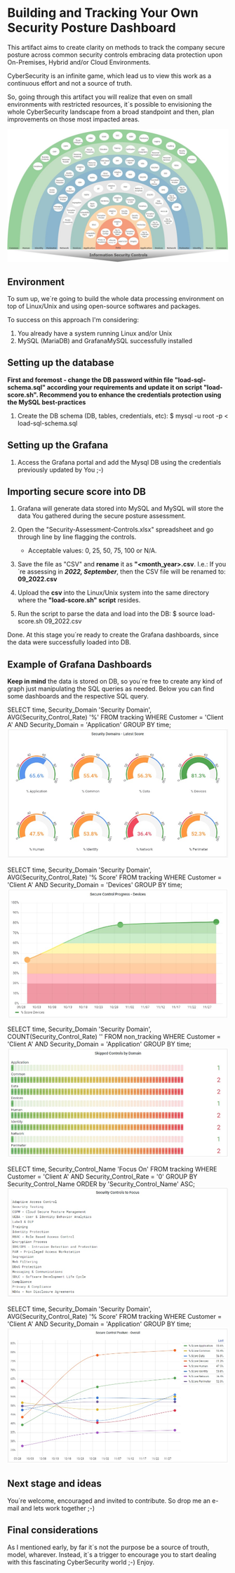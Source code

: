 # Building and Tracking Your Own Security Posture Dashboard

This artifact aims to create clarity on methods to track the company secure posture across common security controls embracing data protection upon On-Premises, Hybrid and/or Cloud Environments.

CyberSecurity is an infinite game, which lead us to view this work as a continuous effort and not a source of truth.

So, going through this artifact you will realize that even on small environments with restricted resources, it´s possible to envisioning the whole CyberSecurity landscape from a broad standpoint and then, plan improvements on those most impacted areas.

![InformationSecurityControl](https://github.com/robertson-diasjr/security-labs/blob/main/PostureDashboard/6.jpg)

## Environment

To sum up, we´re going to build the whole data processing environment on top of Linux/Unix and using open-source softwares and packages.

To success on this approach I'm considering:

1. You already have a system running Linux and/or Unix 
2. MySQL (MariaDB) and GrafanaMySQL successfully installed

## Setting up the database

**First and foremost - change the DB password within file "load-sql-schema.sql" according your requirements and update it on script "load-score.sh". Recommend you to enhance the credentials protection using the MySQL best-practices**

1. Create the DB schema (DB, tables, credentials, etc): $ mysql -u root -p < load-sql-schema.sql

## Setting up the Grafana
1. Access the Grafana portal and add the Mysql DB using the credentials previously updated by You ;-)

## Importing secure score into DB
1. Grafana will generate data stored into MySQL and MySQL will store the data You gathered during the secure posture assessment.

2. Open the "Security-Assessment-Controls.xlsx" spreadsheet and go through line by line flagging the controls. 
   - Acceptable values: 0, 25, 50, 75, 100 or N/A.

3. Save the file as "CSV" and **rename** it as **"<month_year>.csv**. I.e.: If you´re assessing in ***2022, September***, then the CSV file will be renamed to: **09_2022.csv**

4. Upload the **csv** into the Linux/Unix system into the same directory where the **"load-score.sh" script** resides.

5. Run the script to parse the data and load into the DB: $ source load-score.sh 09_2022.csv

Done. At this stage you´re ready to create the Grafana dashboards, since the data were successfully loaded into DB.

## Example of Grafana Dashboards

**Keep in mind** the data is stored on DB, so you´re free to create any kind of graph just manipulating the SQL queries as needed. 
Below you can find some dashboards and the respective SQL query.


SELECT time, Security_Domain 'Security Domain', AVG(Security_Control_Rate) '%' FROM tracking WHERE Customer = 'Client A' AND Security_Domain = 'Application' GROUP BY time;
![Latest_Score](https://github.com/robertson-diasjr/security-labs/blob/main/PostureDashboard/1.jpg)

SELECT time, Security_Domain 'Security Domain', AVG(Security_Control_Rate) '% Score' FROM tracking WHERE Customer = 'Client A' AND Security_Domain = 'Devices' GROUP BY time;
![Progress](https://github.com/robertson-diasjr/security-labs/blob/main/PostureDashboard/2.jpg)

SELECT time, Security_Domain 'Security Domain', COUNT(Security_Control_Rate) '' FROM non_tracking WHERE Customer = 'Client A' AND Security_Domain = 'Application' GROUP BY time;
![Progress](https://github.com/robertson-diasjr/security-labs/blob/main/PostureDashboard/3.jpg)

SELECT time, Security_Control_Name 'Focus On' FROM tracking WHERE Customer = 'Client A' AND Security_Control_Rate = '0' GROUP BY Security_Control_Name ORDER by 'Security_Control_Name' ASC;
![ToFocus](https://github.com/robertson-diasjr/security-labs/blob/main/PostureDashboard/4.jpg)

SELECT time, Security_Domain 'Security Domain', AVG(Security_Control_Rate) '% Score' FROM tracking WHERE Customer = 'Client A' AND Security_Domain = 'Application' GROUP BY time;
![OverallPosture](https://github.com/robertson-diasjr/security-labs/blob/main/PostureDashboard/5.jpg)

## Next stage and ideas
You´re welcome, encouraged and invited to contribute. So drop me an e-mail and lets work together ;-)

## Final considerations
As I mentioned early, by far it´s not the purpose be a source of trouth, model, wharever. Instead, it´s a trigger to encourage you to start dealing with this fascinating CyberSecurity world ;-) Enjoy.
